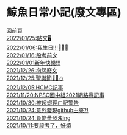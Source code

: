 <link rel="shortcut icon" href="https://whaleon120.github.io/blogs/image/albe8-uoedw-001.ico"> 

# 鯨魚日常小記(廢文專區)  
[回前頁](https://whaleon120.github.io/blogs/blog.html)   
[2022/01/25:貼文🖥️](https://whaleon120.github.io/blogs/feeling/20220125)  
[2022/01/06:我生日!!!🥳🥳🥳](https://whaleon120.github.io/blogs/feeling/20220120)  
[2022/01/16:段考前夕](https://WHALEon120.github.io/blogs/feeling/20220116)  
[2022/01/01新年快樂!!!](https://WHALEon120.github.io/blogs/feeling/20220101)  
[2021/12/26:抱怨廢文](https://WHALEon120.github.io/blogs/feeling/20211226)  
[2021/12/25:聖誕節🎄🎁⛄](https://whaleon120.github.io/blogs/feeling/20211225)  
[2021/12/05:HCMC記事](https://whaleon120.github.io/blogs/feeling/20211205)  
[2021/11/20:NPSC國中組2021網路賽記事](https://whaleon120.github.io/blogs/feeling/20211120)  
[2021/10/30:被超蝦理由記警告](https://whaleon120.github.io/blogs/feeling/20211030)  
[2021/10/24:意外發現github由來?!](https://whaleon120.github.io/blogs/feeling/20211024(2))  
[2021/10/24:負能量發洩ing](https://whaleon120.github.io/blogs/feeling/20211024)  
[2021/10/11:要段考了，好煩](https://WHALEon120.github.io/blogs/feeling/20211011)  

